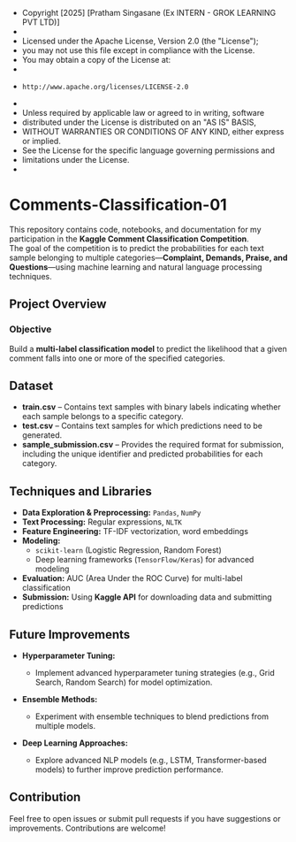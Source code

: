  * Copyright [2025] [Pratham Singasane (Ex INTERN - GROK LEARNING PVT LTD)]
 *  
 * Licensed under the Apache License, Version 2.0 (the "License");
 * you may not use this file except in compliance with the License.
 * You may obtain a copy of the License at:
 *
 *     http://www.apache.org/licenses/LICENSE-2.0
 *
 * Unless required by applicable law or agreed to in writing, software
 * distributed under the License is distributed on an "AS IS" BASIS,
 * WITHOUT WARRANTIES OR CONDITIONS OF ANY KIND, either express or implied.
 * See the License for the specific language governing permissions and
 * limitations under the License.
 * 
# Comments-Classification-01  

This repository contains code, notebooks, and documentation for my participation in the **Kaggle Comment Classification Competition**.  
The goal of the competition is to predict the probabilities for each text sample belonging to multiple categories—**Complaint, Demands, Praise, and Questions**—using machine learning and natural language processing techniques.  

## Project Overview  

### Objective  
Build a **multi-label classification model** to predict the likelihood that a given comment falls into one or more of the specified categories.  

## Dataset  
- **train.csv** – Contains text samples with binary labels indicating whether each sample belongs to a specific category.  
- **test.csv** – Contains text samples for which predictions need to be generated.  
- **sample_submission.csv** – Provides the required format for submission, including the unique identifier and predicted probabilities for each category.  

## Techniques and Libraries  

- **Data Exploration & Preprocessing:** `Pandas`, `NumPy`  
- **Text Processing:** Regular expressions, `NLTK`  
- **Feature Engineering:** TF-IDF vectorization, word embeddings  
- **Modeling:**  
  - `scikit-learn` (Logistic Regression, Random Forest)  
  - Deep learning frameworks (`TensorFlow/Keras`) for advanced modeling  
- **Evaluation:** AUC (Area Under the ROC Curve) for multi-label classification  
- **Submission:** Using **Kaggle API** for downloading data and submitting predictions  

## Future Improvements  

- **Hyperparameter Tuning:**  
  - Implement advanced hyperparameter tuning strategies (e.g., Grid Search, Random Search) for model optimization.  

- **Ensemble Methods:**  
  - Experiment with ensemble techniques to blend predictions from multiple models.  

- **Deep Learning Approaches:**  
  - Explore advanced NLP models (e.g., LSTM, Transformer-based models) to further improve prediction performance.  

## Contribution  
Feel free to open issues or submit pull requests if you have suggestions or improvements. Contributions are welcome!  
